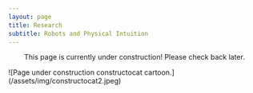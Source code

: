 ```yaml
---
layout: page
title: Research
subtitle: Robots and Physical Intuition
---
```


<p style="text-align: center;">This page is currently under construction! Please check back later.</p>
![Page under construction constructocat cartoon.](/assets/img/constructocat2.jpeg)
